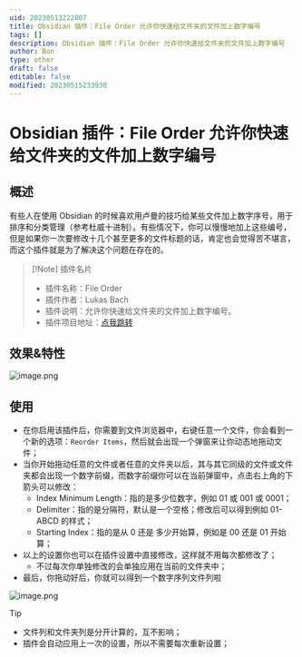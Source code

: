 ```yaml
---
uid: 20230513222807
title: Obsidian 插件：File Order 允许你快速给文件夹的文件加上数字编号
tags: []
description: Obsidian 插件：File Order 允许你快速给文件夹的文件加上数字编号
author: Bon
type: other
draft: false
editable: false
modified: 20230515233930
---
```


# Obsidian 插件：File Order 允许你快速给文件夹的文件加上数字编号

## 概述

有些人在使用 Obsidian 的时候喜欢用卢曼的技巧给某些文件加上数字序号，用于排序和分类管理（参考杜威十进制）。有些情况下，你可以慢慢地加上这些编号，但是如果你一次要修改十几个甚至更多的文件标题的话，肯定也会觉得苦不堪言，而这个插件就是为了解决这个问题在存在的。

> [!Note] 插件名片
> - 插件名称：File Order
> - 插件作者：Lukas Bach
> - 插件说明：允许你快速给文件夹的文件加上数字编号。
> - 插件项目地址：[点我跳转](https://github.com/lukasbach/obsidian-file-order)

## 效果&特性

![image.png](https://cdn.pkmer.cn/images/20230514131555.png!pkmer)

## 使用

- 在你启用该插件后，你需要到文件浏览器中，右键任意一个文件，你会看到一个新的选项：`Reorder Items`，然后就会出现一个弹窗来让你动态地拖动文件；
- 当你开始拖动任意的文件或者任意的文件夹以后，其与其它同级的文件或文件夹都会出现一个数字前缀，而数字前缀你可以在当前弹窗中，点击右上角的下箭头可以修改：
	- Index Minimum Length：指的是多少位数字，例如 01 或 001 或 0001；
	- Delimiter：指的是分隔符，默认是一个空格；修改后可以得到例如 01-ABCD 的样式；
	- Starting Index：指的是从 0 还是 多少开始算，例如是 00 还是 01 开始算；
- 以上的设置你也可以在插件设置中直接修改，这样就不用每次都修改了；
	- 不过每次你单独修改的会单独应用在当前的文件夹中；
- 最后，你拖动好后，你就可以得到一个数字序列文件列啦

![image.png](https://cdn.pkmer.cn/images/20230514131519.png!pkmer)

> [!tip]
> - 文件列和文件夹列是分开计算的，互不影响；
> - 插件会自动应用上一次的设置，所以不需要每次重新设置；